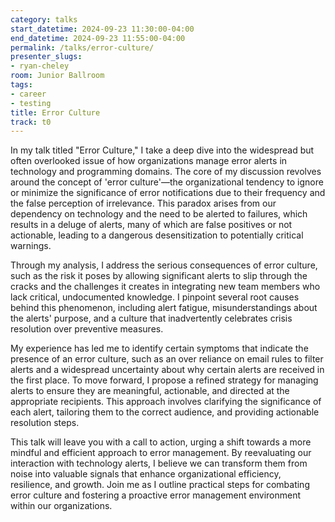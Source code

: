 ```yaml
---
category: talks
start_datetime: 2024-09-23 11:30:00-04:00
end_datetime: 2024-09-23 11:55:00-04:00
permalink: /talks/error-culture/
presenter_slugs:
- ryan-cheley
room: Junior Ballroom
tags:
- career
- testing
title: Error Culture
track: t0
---
```


In my talk titled "Error Culture," I take a deep dive into the widespread but often overlooked issue of how organizations manage error alerts in technology and programming domains. The core of my discussion revolves around the concept of 'error culture'—the organizational tendency to ignore or minimize the significance of error notifications due to their frequency and the false perception of irrelevance. This paradox arises from our dependency on technology and the need to be alerted to failures, which results in a deluge of alerts, many of which are false positives or not actionable, leading to a dangerous desensitization to potentially critical warnings.

Through my analysis, I address the serious consequences of error culture, such as the risk it poses by allowing significant alerts to slip through the cracks and the challenges it creates in integrating new team members who lack critical, undocumented knowledge. I pinpoint several root causes behind this phenomenon, including alert fatigue, misunderstandings about the alerts' purpose, and a culture that inadvertently celebrates crisis resolution over preventive measures.

My experience has led me to identify certain symptoms that indicate the presence of an error culture, such as an over reliance on email rules to filter alerts and a widespread uncertainty about why certain alerts are received in the first place. To move forward, I propose a refined strategy for managing alerts to ensure they are meaningful, actionable, and directed at the appropriate recipients. This approach involves clarifying the significance of each alert, tailoring them to the correct audience, and providing actionable resolution steps.

This talk will leave you with a call to action, urging a shift towards a more mindful and efficient approach to error management. By reevaluating our interaction with technology alerts, I believe we can transform them from noise into valuable signals that enhance organizational efficiency, resilience, and growth. Join me as I outline practical steps for combating error culture and fostering a proactive error management environment within our organizations.
